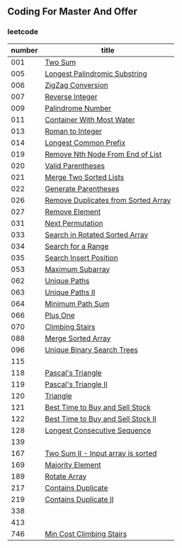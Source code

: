 ## Coding For Master And Offer  
### leetcode  
| number | title |  
| - | - |  
| 001 | [Two Sum](https://github.com/lujiamin/CodeForMaster/blob/master/src/com/leetcode/TwoSum.java) |
| 005 | [Longest Palindromic Substring](https://github.com/lujiamin/CodeForMaster/blob/master/src/com/leetcode/LongestPalindromicSubstring.java) |  
| 006 | [ZigZag Conversion](https://github.com/lujiamin/CodeForMaster/blob/master/src/com/leetcode/ZigZagConversion.java) |  
| 007 | [Reverse Integer](https://github.com/lujiamin/CodeForMaster/blob/master/src/com/leetcode/ReverseInteger.java) |  
| 009 | [Palindrome Number](https://github.com/lujiamin/CodeForMaster/blob/master/src/com/leetcode/PalindromeNumber.java) |  
| 011 | [Container  With Most Water](https://github.com/lujiamin/CodeForMaster/blob/master/src/com/leetcode/ContainerWithMostWater.java) |  
| 013 | [Roman to Integer](https://github.com/lujiamin/CodeForMaster/blob/master/src/com/leetcode/RomanToInteger.java) |  
| 014 | [Longest Common Prefix](https://github.com/lujiamin/CodeForMaster/blob/master/src/com/leetcode/LongestCommonPrefix.java) |  
| 019 | [Remove Nth Node From End of List](https://github.com/lujiamin/CodeForMaster/blob/master/src/com/leetcode/RemoveNthNodeFromEndOfList.java) |  
| 020 | [Valid Parentheses](https://github.com/lujiamin/CodeForMaster/blob/master/src/com/leetcode/ValidParentheses.java) |  
| 021 | [Merge Two Sorted Lists](https://github.com/lujiamin/CodeForMaster/blob/master/src/com/leetcode/MergeTwoSortedLists.java) |  
| 022 | [Generate Parentheses](https://github.com/lujiamin/CodeForMaster/blob/master/src/com/leetcode/GenerateParentheses.java) |  
| 026 | [Remove Duplicates from Sorted Array](https://github.com/lujiamin/CodeForMaster/blob/master/src/com/leetcode/RemoveDuplicatesFromSortedArray.java) |  
| 027 | [Remove Element](https://github.com/lujiamin/CodeForMaster/blob/master/src/com/leetcode/RemoveElement.java) |  
| 031 | [Next Permutation](https://github.com/lujiamin/CodeForMaster/blob/master/src/com/leetcode/NextPermutation.java) |  
| 033 | [Search in Rotated Sorted Array](https://github.com/lujiamin/CodeForMaster/blob/master/src/com/leetcode/SearchInRotatedSortedArray.java) |  
| 034 | [Search for a Range](https://github.com/lujiamin/CodeForMaster/blob/master/src/com/leetcode/SearchForARange.java) |  
| 035 | [Search Insert Position](https://github.com/lujiamin/CodeForMaster/blob/master/src/com/leetcode/SearchInsertPosition.java) |  
| 053 | [Maximum Subarray](https://github.com/lujiamin/CodeForMaster/blob/master/src/com/leetcode/MaximumSubArray.java) |  
| 062 | [Unique Paths](https://github.com/lujiamin/CodeForMaster/blob/master/src/com/leetcode/UniquePaths.java) |  
| 063 | [Unique Paths II](https://github.com/lujiamin/CodeForMaster/blob/master/src/com/leetcode/UniquePathsII.java) |  
| 064 | [Minimum Path Sum](https://github.com/lujiamin/CodeForMaster/blob/master/src/com/leetcode/MinimumPathSum.java) |  
| 066 | [Plus One](https://github.com/lujiamin/CodeForMaster/blob/master/src/com/leetcode/PlusOne.java) |  
| 070 | [Climbing Stairs](https://github.com/lujiamin/CodeForMaster/blob/master/src/com/leetcode/ClimbingStairs.java) |  
| 088 | [Merge Sorted Array](https://github.com/lujiamin/CodeForMaster/blob/master/src/com/leetcode/MergeSortedArray.java) |  
| 096 | [Unique Binary Search Trees](https://github.com/lujiamin/CodeForMaster/blob/master/src/com/leetcode/UniqueBinarySearchTrees.java) |  
| 115 | []() |
| 118 | [Pascal's Triangle](https://github.com/lujiamin/CodeForMaster/blob/master/src/com/leetcode/PascalTriangle.java) |
| 119 | [Pascal's Triangle II](https://github.com/lujiamin/CodeForMaster/blob/master/src/com/leetcode/PascalTriangleII.java) |  
| 120 | [Triangle](https://github.com/lujiamin/CodeForMaster/blob/master/src/com/leetcode/Triangle.java) |  
| 121 | [Best Time to Buy and Sell Stock](https://github.com/lujiamin/CodeForMaster/blob/master/src/com/leetcode/BestTimeToBuyAndSellStock.java) |  
| 122 | [Best Time to Buy and Sell Stock II](https://github.com/lujiamin/CodeForMaster/blob/master/src/com/leetcode/BestTimeToBuyAndSellStockII.java) |  
| 128 | [Longest Consecutive Sequence](https://github.com/lujiamin/CodeForMaster/blob/master/src/com/leetcode/LongestConsecutive.java) |
| 139 | []() |
| 167 | [Two Sum II - Input array is sorted](https://github.com/lujiamin/CodeForMaster/blob/master/src/com/leetcode/TwoSumII.java) |  
| 169 | [Majority Element](https://github.com/lujiamin/CodeForMaster/blob/master/src/com/leetcode/MajorityElement.java) |  
| 189 | [Rotate Array](https://github.com/lujiamin/CodeForMaster/blob/master/src/com/leetcode/RotateArray.java) |  
| 217 | [Contains Duplicate](https://github.com/lujiamin/CodeForMaster/blob/master/src/com/leetcode/ContainsDuplicate.java) |  
| 219 | [Contains Duplicate II](https://github.com/lujiamin/CodeForMaster/blob/master/src/com/leetcode/ContainsDuplicateII.java) |  
| 338 | []() |  
| 413 | []() |
| 746 | [Min Cost Climbing Stairs](https://github.com/lujiamin/CodeForMaster/blob/master/src/com/leetcode/MinCostClimbingStairs.java) |  